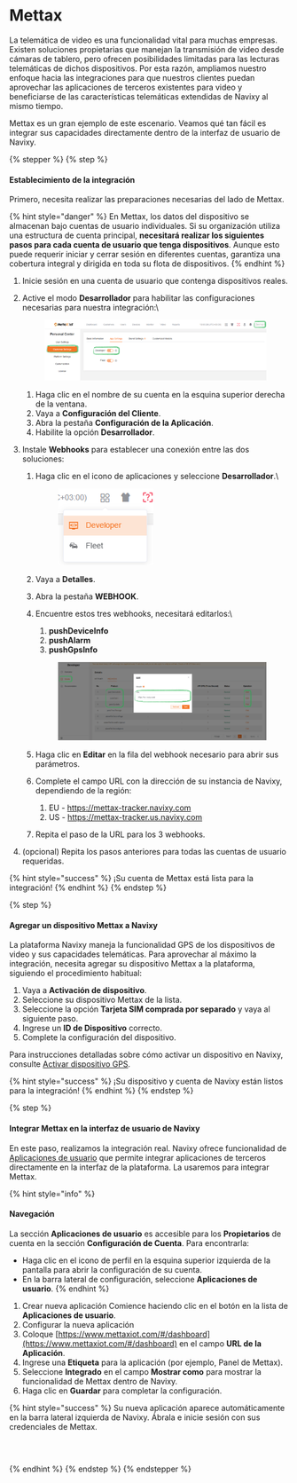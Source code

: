 # Mettax

La telemática de video es una funcionalidad vital para muchas empresas. Existen soluciones propietarias que manejan la transmisión de video desde cámaras de tablero, pero ofrecen posibilidades limitadas para las lecturas telemáticas de dichos dispositivos. Por esta razón, ampliamos nuestro enfoque hacia las integraciones para que nuestros clientes puedan aprovechar las aplicaciones de terceros existentes para video y beneficiarse de las características telemáticas extendidas de Navixy al mismo tiempo.

Mettax es un gran ejemplo de este escenario. Veamos qué tan fácil es integrar sus capacidades directamente dentro de la interfaz de usuario de Navixy.

{% stepper %}
{% step %}
#### **Establecimiento de la integración**

Primero, necesita realizar las preparaciones necesarias del lado de Mettax.

{% hint style="danger" %}
En Mettax, los datos del dispositivo se almacenan bajo cuentas de usuario individuales. Si su organización utiliza una estructura de cuenta principal, **necesitará realizar los siguientes pasos para cada cuenta de usuario que tenga dispositivos**. Aunque esto puede requerir iniciar y cerrar sesión en diferentes cuentas, garantiza una cobertura integral y dirigida en toda su flota de dispositivos.
{% endhint %}

1. Inicie sesión en una cuenta de usuario que contenga dispositivos reales.
2.  Active el modo **Desarrollador** para habilitar las configuraciones necesarias para nuestra integración:\


    <figure><img src="../../gua-del-usuario/conectores-de-soluciones/attachments/f3b775ba99794a95aec4bd87a05930a1.png" alt=""><figcaption></figcaption></figure>

    1. Haga clic en el nombre de su cuenta en la esquina superior derecha de la ventana.
    2. Vaya a **Configuración del Cliente**.
    3. Abra la pestaña **Configuración de la Aplicación**.
    4. Habilite la opción **Desarrollador**.
3. Instale **Webhooks** para establecer una conexión entre las dos soluciones:
   1.  Haga clic en el icono de aplicaciones y seleccione **Desarrollador**.\


       <div align="left"><figure><img src="../../gua-del-usuario/conectores-de-soluciones/attachments/07fa7b1a0f6e404a8e7abb4f147bd267.png" alt=""><figcaption></figcaption></figure></div>
   2. Vaya a **Detalles**.
   3. Abra la pestaña **WEBHOOK**.
   4.  Encuentre estos tres webhooks, necesitará editarlos:\


       1. **pushDeviceInfo**
       2. **pushAlarm**
       3. **pushGpsInfo**

       <figure><img src="../../.gitbook/assets/image.png" alt=""><figcaption></figcaption></figure>
   5. Haga clic en **Editar** en la fila del webhook necesario para abrir sus parámetros.
   6. Complete el campo URL con la dirección de su instancia de Navixy, dependiendo de la región:
      1. EU - https://mettax-tracker.navixy.com
      2. US - https://mettax-tracker.us.navixy.com
   7. Repita el paso de la URL para los 3 webhooks.
4. (opcional) Repita los pasos anteriores para todas las cuentas de usuario requeridas.

{% hint style="success" %}
¡Su cuenta de Mettax está lista para la integración!
{% endhint %}
{% endstep %}

{% step %}
#### **Agregar un dispositivo Mettax a Navixy**

La plataforma Navixy maneja la funcionalidad GPS de los dispositivos de video y sus capacidades telemáticas. Para aprovechar al máximo la integración, necesita agregar su dispositivo Mettax a la plataforma, siguiendo el procedimiento habitual:

1. Vaya a **Activación de dispositivo**.
2. Seleccione su dispositivo Mettax de la lista.
3. Seleccione la opción **Tarjeta SIM comprada por separado** y vaya al siguiente paso.
4. Ingrese un **ID de Dispositivo** correcto.
5. Complete la configuración del dispositivo.

Para instrucciones detalladas sobre cómo activar un dispositivo en Navixy, consulte [Activar dispositivo GPS](../../guia-del-usuario/inicio-rpido/activar-el-dispositivo-gps.md).

{% hint style="success" %}
¡Su dispositivo y cuenta de Navixy están listos para la integración!
{% endhint %}
{% endstep %}

{% step %}
#### **Integrar Mettax en la interfaz de usuario de Navixy**

En este paso, realizamos la integración real. Navixy ofrece funcionalidad de [Aplicaciones de usuario](../../guia-del-usuario/cuenta/aplicaciones/) que permite integrar aplicaciones de terceros directamente en la interfaz de la plataforma. La usaremos para integrar Mettax.

{% hint style="info" %}
#### **Navegación**

La sección **Aplicaciones de usuario** es accesible para los **Propietarios** de cuenta en la sección **Configuración de Cuenta**. Para encontrarla:

* Haga clic en el icono de perfil en la esquina superior izquierda de la pantalla para abrir la configuración de su cuenta.
* En la barra lateral de configuración, seleccione **Aplicaciones de usuario**.
{% endhint %}

1. Crear nueva aplicación Comience haciendo clic en el botón  en la lista de **Aplicaciones de usuario**.
2. Configurar la nueva aplicación
3. Coloque [https://www.mettaxiot.com/#/dashboard](https://www.mettaxiot.com/#/dashboard) en el campo **URL de la Aplicación**.
4. Ingrese una **Etiqueta** para la aplicación (por ejemplo, Panel de Mettax).
5. Seleccione **Integrado** en el campo **Mostrar como** para mostrar la funcionalidad de Mettax dentro de Navixy.
6. Haga clic en **Guardar** para completar la configuración.

{% hint style="success" %}
Su nueva aplicación aparece automáticamente en la barra lateral izquierda de Navixy. Ábrala e inicie sesión con sus credenciales de Mettax.

<h3 align="center"><img src="../../.gitbook/assets/image.avif" alt="" data-size="original"></h3>
{% endhint %}
{% endstep %}
{% endstepper %}
